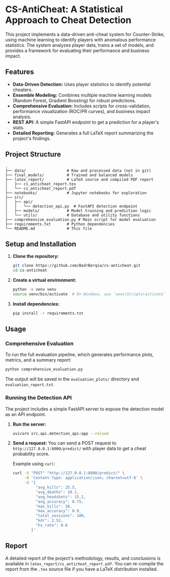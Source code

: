 # CS-AntiCheat: A Statistical Approach to Cheat Detection

This project implements a data-driven anti-cheat system for Counter-Strike, using machine learning to identify players with anomalous performance statistics. The system analyzes player data, trains a set of models, and provides a framework for evaluating their performance and business impact.

## Features

*   **Data-Driven Detection:** Uses player statistics to identify potential cheaters.
*   **Ensemble Modeling:** Combines multiple machine learning models (Random Forest, Gradient Boosting) for robust predictions.
*   **Comprehensive Evaluation:** Includes scripts for cross-validation, performance visualization (ROC/PR curves), and business impact analysis.
*   **REST API:** A simple FastAPI endpoint to get a prediction for a player's stats.
*   **Detailed Reporting:** Generates a full LaTeX report summarizing the project's findings.

## Project Structure

```
.
├── data/                  # Raw and processed data (not in git)
├── final_models/          # Trained and balanced models
├── latex_report/          # LaTeX source and compiled PDF report
│   ├── cs_anticheat_report.tex
│   └── cs_anticheat_report.pdf
├── notebooks/             # Jupyter notebooks for exploration
├── src/
│   ├── api/
│   │   └── detection_api.py  # FastAPI detection endpoint
│   ├── models/            # Model training and prediction logic
│   └── utils/             # Database and utility functions
├── comprehensive_evaluation.py # Main script for model evaluation
├── requirements.txt       # Python dependencies
└── README.md              # This file
```

## Setup and Installation

1.  **Clone the repository:**
    ```bash
    git clone https://github.com/BadrBerqia/cs-anticheat.git
    cd cs-anticheat
    ```

2.  **Create a virtual environment:**
    ```bash
    python -m venv venv
    source venv/bin/activate  # On Windows, use `venv\Scripts\activate`
    ```

3.  **Install dependencies:**
    ```bash
    pip install -r requirements.txt
    ```

## Usage

### Comprehensive Evaluation

To run the full evaluation pipeline, which generates performance plots, metrics, and a summary report:

```bash
python comprehensive_evaluation.py
```

The output will be saved in the `evaluation_plots/` directory and `evaluation_report.txt`.

### Running the Detection API

The project includes a simple FastAPI server to expose the detection model as an API endpoint.

1.  **Run the server:**
    ```bash
    uvicorn src.api.detection_api:app --reload
    ```

2.  **Send a request:**
    You can send a POST request to `http://127.0.0.1:8000/predict/` with player data to get a cheat probability score.

    Example using `curl`:
    ```bash
    curl -X "POST" "http://127.0.0.1:8000/predict/" \
         -H 'Content-Type: application/json; charset=utf-8' \
         -d '{
              "avg_kills": 25.5,
              "avg_deaths": 10.1,
              "avg_headshots": 15.2,
              "avg_accuracy": 0.75,
              "max_kills": 50,
              "max_accuracy": 0.9,
              "total_sessions": 100,
              "kdr": 2.52,
              "hs_rate": 0.6
            }'
    ```

## Report

A detailed report of the project's methodology, results, and conclusions is available in `latex_report/cs_anticheat_report.pdf`. You can re-compile the report from the `.tex` source file if you have a LaTeX distribution installed.
